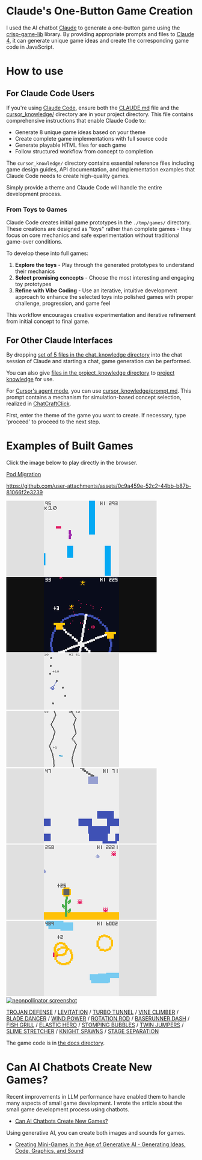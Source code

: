# Claude's One-Button Game Creation

I used the AI chatbot [Claude](https://claude.ai/) to generate a one-button game using the [crisp-game-lib](https://github.com/abagames/crisp-game-lib) library. By providing appropriate prompts and files to [Claude 4](https://www.anthropic.com/news/claude-4), it can generate unique game ideas and create the corresponding game code in JavaScript.

# How to use

## For Claude Code Users

If you're using [Claude Code](https://claude.ai/code), ensure both the [CLAUDE.md](./CLAUDE.md) file and the [cursor_knowledge/](./cursor_knowledge/) directory are in your project directory. This file contains comprehensive instructions that enable Claude Code to:

- Generate 8 unique game ideas based on your theme
- Create complete game implementations with full source code
- Generate playable HTML files for each game
- Follow structured workflow from concept to completion

The `cursor_knowledge/` directory contains essential reference files including game design guides, API documentation, and implementation examples that Claude Code needs to create high-quality games.

Simply provide a theme and Claude Code will handle the entire development process.

### From Toys to Games

Claude Code creates initial game prototypes in the `./tmp/games/` directory. These creations are designed as "toys" rather than complete games - they focus on core mechanics and safe experimentation without traditional game-over conditions.

To develop these into full games:

1. **Explore the toys** - Play through the generated prototypes to understand their mechanics
2. **Select promising concepts** - Choose the most interesting and engaging toy prototypes  
3. **Refine with Vibe Coding** - Use an iterative, intuitive development approach to enhance the selected toys into polished games with proper challenge, progression, and game feel

This workflow encourages creative experimentation and iterative refinement from initial concept to final game.

## For Other Claude Interfaces

By dropping [set of 5 files in the chat_knowledge directory](./chat_knowledge/) into the chat session of Claude and starting a chat, game generation can be performed.

You can also give [files in the project_knowledge directory](./project_knowledge/) to [project knowledge](https://www.anthropic.com/news/projects) for use.

For [Cursor's agent mode](https://docs.cursor.com/chat/agent), you can use [cursor_knowledge/prompt.md](./cursor_knowledge/prompt.md). This prompt contains a mechanism for simulation-based concept selection, realized in [ChatCraftClick](https://github.com/abagames/chat-craft-click).

First, enter the theme of the game you want to create. If necessary, type 'proceed' to proceed to the next step.

# Examples of Built Games

Click the image below to play directly in the browser.

[Pod Migration](https://abagames.github.io/claude-one-button-game-creation/?pod-migration)

https://github.com/user-attachments/assets/0c9a459e-52c2-44bb-b87b-81066f2e3239

[![wavybird screenshot](./docs/wavybird/screenshot.gif)](https://abagames.github.io/claude-one-button-game-creation/?wavybird)
[![catchingwheel screenshot](./docs/catchingwheel/screenshot.gif)](https://abagames.github.io/claude-one-button-game-creation/?catchingwheel)
[![grapplingh screenshot](./docs/grapplingh/screenshot.gif)](https://abagames.github.io/claude-one-button-game-creation/?grapplingh)
[![fracave screenshot](./docs/fracave/screenshot.gif)](https://abagames.github.io/claude-one-button-game-creation/?fracave)
[![blockstacker screenshot](./docs/blockstacker/screenshot.gif)](https://abagames.github.io/claude-one-button-game-creation/?blockstacker)
[![sunflowersway screenshot](./docs/sunflowersway/screenshot.gif)](https://abagames.github.io/claude-one-button-game-creation/?sunflowersway)
[![skyraftsman screenshot](./docs/skyraftsman/screenshot.gif)](https://abagames.github.io/claude-one-button-game-creation/?skyraftsman)
[![neonpollinator screenshot](./docs/neonpollinator/screenshot.gif)](https://abagames.github.io/claude-one-button-game-creation/?neonpollinator)

[TROJAN DEFENSE](https://abagames.github.io/claude-one-button-game-creation/?trojan-defense) /
[LEVITATION](https://abagames.github.io/claude-one-button-game-creation/?levitation) /
[TURBO TUNNEL](https://abagames.github.io/claude-one-button-game-creation/?turbotunnel) /
[VINE CLIMBER](https://abagames.github.io/claude-one-button-game-creation/?vineclimber) /
[BLADE DANCER](https://abagames.github.io/claude-one-button-game-creation/?bladedancer) /
[WIND POWER](https://abagames.github.io/claude-one-button-game-creation/?windpower) /
[ROTATION ROD](https://abagames.github.io/claude-one-button-game-creation/?rotationrod) /
[BASERUNNER DASH](https://abagames.github.io/claude-one-button-game-creation/?baserunnerdash) /
[FISH GRILL](https://abagames.github.io/claude-one-button-game-creation/?fishgrill) /
[ELASTIC HERO](https://abagames.github.io/claude-one-button-game-creation/?elastichero) /
[STOMPING BUBBLES](https://abagames.github.io/claude-one-button-game-creation/?stompingbubbles) /
[TWIN JUMPERS](https://abagames.github.io/claude-one-button-game-creation/?twinjumpers) /
[SLIME STRETCHER](https://abagames.github.io/claude-one-button-game-creation/?slimestretcher) /
[KNIGHT SPAWNS](https://abagames.github.io/claude-one-button-game-creation/?knightvspawns) /
[STAGE SEPARATION](https://abagames.github.io/claude-one-button-game-creation/?stageseparation)

The game code is in [the docs directory](./docs/).

# Can AI Chatbots Create New Games?

Recent improvements in LLM performance have enabled them to handle many aspects of small game development. I wrote the article about the small game development process using chatbots.

- [Can AI Chatbots Create New Games?](https://abagames.github.io/joys-of-small-game-development-en/generation/can_ai_chatbot_create_game.html)

Using generative AI, you can create both images and sounds for games.

- [Creating Mini-Games in the Age of Generative AI - Generating Ideas, Code, Graphics, and Sound](https://dev.to/abagames/creating-mini-games-in-the-age-of-generative-ai-generating-ideas-code-graphics-and-sound-424k)
